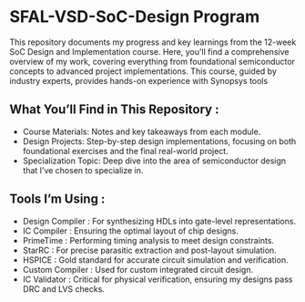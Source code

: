 # SFAL-VSD-SoC-Design Program

This repository documents my progress and key learnings from the 12-week SoC Design and Implementation course. Here, you'll find a comprehensive overview of my work, covering everything from foundational semiconductor concepts to advanced project implementations. This course, guided by industry experts, provides hands-on experience with Synopsys tools 

## What You’ll Find in This Repository :

* Course Materials: Notes and key takeaways from each module.
* Design Projects: Step-by-step design implementations, focusing on both foundational exercises and the final real-world project.
* Specialization Topic: Deep dive into the area of semiconductor design that I’ve chosen to specialize in.

## Tools I’m Using :

* Design Compiler : For synthesizing HDLs into gate-level representations.
* IC Compiler : Ensuring the optimal layout of chip designs.
* PrimeTime : Performing timing analysis to meet design constraints.
* StarRC : For precise parasitic extraction and post-layout simulation.
* HSPICE : Gold standard for accurate circuit simulation and verification.
* Custom Compiler : Used for custom integrated circuit design.
* IC Validator : Critical for physical verification, ensuring my designs pass DRC and LVS checks.

